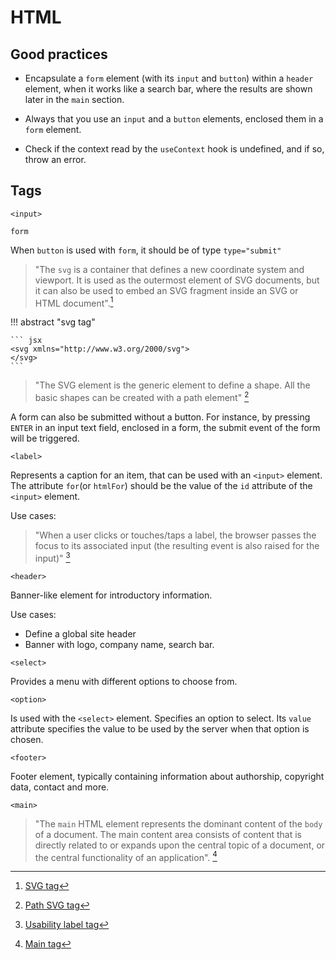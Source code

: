# HTML

## Good practices
* Encapsulate a `form` element (with its `input` and `button`) within a `header` element, when it works like a search bar, where the results are shown later in the `main` section.

* Always that you use an `input` and a `button` elements, enclosed them in a `form` element.

* Check if the context read by the `useContext` hook is undefined, and if so, throw an error.

## Tags

`<input>`

`form` 

When `button` is used with `form`, it should be of type `type="submit"`

 > "The `svg` is a container that defines a new coordinate system and viewport. It is used as the outermost element of SVG documents, but it can also be used to embed an SVG fragment inside an SVG or HTML document".[^3]

!!! abstract "svg tag"

    ``` jsx
    <svg xmlns="http://www.w3.org/2000/svg">
    </svg>
    ```

 > "The <path> SVG element is the generic element to define a shape. All the basic shapes can be created with a path element" [^4]

A form can also be submitted without a button. For instance, by pressing `ENTER` in an input text field, enclosed in a form, the submit event of the form will be triggered.


[^3]: [SVG tag](https://developer.mozilla.org/en-US/docs/Web/SVG/Element/svg)

[^4]: [Path SVG tag](https://developer.mozilla.org/en-US/docs/Web/SVG/Element/path)

`<label>`

Represents a caption for an item, that can be used with an `<input>` element. The attribute `for`(or `htmlFor`) should be the value of the `id` attribute of the `<input>` element.


Use cases:
 > "When a user clicks or touches/taps a label, the browser passes the focus to its associated input (the resulting event is also raised for the input)" [^5] 

[^5]: [Usability label tag](https://developer.mozilla.org/en-US/docs/Web/HTML/Element/label)

`<header>`

Banner-like element for introductory information.

Use cases:
 * Define a global site header
 * Banner with logo, company name, search bar.

`<select>`

Provides a menu with different options to choose from.

`<option>`

Is used with the `<select>` element. Specifies an option to select. Its `value` attribute specifies the value to be used by the server when that option is chosen.

`<footer>`

Footer element, typically containing information about authorship, copyright data, contact and more.

`<main>`

 >"The `main` HTML element represents the dominant content of the `body` of a document. The main content area consists of content that is directly related to or expands upon the central topic of a document, or the central functionality of an application". [^8]

 [^8]: [Main tag](https://developer.mozilla.org/en-US/docs/Web/HTML/Element/main)